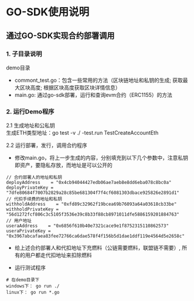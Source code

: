 # GO-SDK使用说明

## 通过GO-SDK实现合约部署调用
### 1. 子目录说明
demo目录  
- commont_test.go：包含一些常用的方法（区块链地址和私钥的生成; 获取最大区块高度; 根据区块高度获取区块详情信息）  
- main.go: 通过go-sdk部署，运行和查询evm合约（ERC1155）的方法  

### 2. 运行Demo程序
2.1 生成地址和公私钥  
生成ETH类型地址：go test -v ./ -test.run TestCreateAccountEth  

2.2 运行部署，发行，调用合约程序  
- 修改main.go，将上一步生成的内容，分别填充到以下几个参数中，注意私钥即资产，要隐私存放，而地址是可以公开的  
```  
// 合约部署人的地址和私钥
deployAddress    = "0x4cb94044427edb06ae7aeb8e8dd6eba078c8bc0a"
deployPrivateKey = "7dfe80684f7007b2829a28c85be681304f7f4cf6081303dbace925826e2891d1"
// 代扣手续费的地址和私钥
withholdAddress    = "0xfd89c32962f19bcea69b76093a64a03618cb33be"
withholdPrivateKey = "56d1272fcf806c3c5105f3536e39c8b33f88cb8971011dfe5886159201884763"
// 用户地址
useraAddress    = "0x6856f610b40e7321cace9e1f8752315110862573"
useraPrivateKey = "0x3967abcafaea83fee72766ca6dae578f4f156b5d1dae1ddf119e4564d5e2658c"
```

- 给上述合约部署人和代扣地址下充燃料（公链需要燃料，联盟链不需要）, 所有的用户都走代扣地址来扣除燃料  

- 运行测试程序  
```
# 在demo目录下  
windows下： go run ./
linux下： go run *.go
```